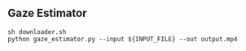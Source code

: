 ## Gaze Estimator
```
sh downloader.sh
python gaze_estimator.py --input ${INPUT_FILE} --out output.mp4
```
